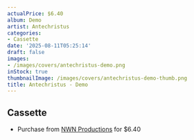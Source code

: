 ```yaml
---
actualPrice: $6.40
album: Demo
artist: Antechristus
categories:
- Cassette
date: '2025-08-11T05:25:14'
draft: false
images:
- /images/covers/antechristus-demo.png
inStock: true
thumbnailImage: /images/covers/antechristus-demo-thumb.png
title: Antechristus - Demo
---
```


## Cassette
* Purchase from [NWN Productions](http://shop.nwnprod.com/index.php?route=product/product&path=73&product_id=53151&sort=pd.name&order=ASC) for $6.40
